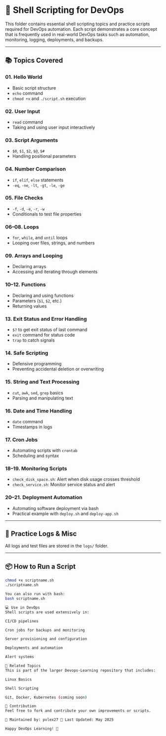 # 🐚 Shell Scripting for DevOps

This folder contains essential shell scripting topics and practice scripts required for DevOps automation. Each script demonstrates a core concept that is frequently used in real-world DevOps tasks such as automation, monitoring, logging, deployments, and backups.

---

## 📚 Topics Covered

### 01. Hello World
- Basic script structure
- `echo` command
- `chmod +x` and `./script.sh` execution

### 02. User Input
- `read` command
- Taking and using user input interactively

### 03. Script Arguments
- `$0`, `$1`, `$2`, `$@`, `$#`
- Handling positional parameters

### 04. Number Comparison
- `if`, `elif`, `else` statements
- `-eq`, `-ne`, `-lt`, `-gt`, `-le`, `-ge`

### 05. File Checks
- `-f`, `-d`, `-e`, `-r`, `-w`
- Conditionals to test file properties

### 06–08. Loops
- `for`, `while`, and `until` loops
- Looping over files, strings, and numbers

### 09. Arrays and Looping
- Declaring arrays
- Accessing and iterating through elements

### 10–12. Functions
- Declaring and using functions
- Parameters (`$1`, `$2`, etc.)
- Returning values

### 13. Exit Status and Error Handling
- `$?` to get exit status of last command
- `exit` command for status code
- `trap` to catch signals

### 14. Safe Scripting
- Defensive programming
- Preventing accidental deletion or overwriting

### 15. String and Text Processing
- `cut`, `awk`, `sed`, `grep` basics
- Parsing and manipulating text

### 16. Date and Time Handling
- `date` command
- Timestamps in logs

### 17. Cron Jobs
- Automating scripts with `crontab`
- Scheduling and syntax

### 18–19. Monitoring Scripts
- `check_disk_space.sh`: Alert when disk usage crosses threshold
- `check_service.sh`: Monitor service status and alert

### 20–21. Deployment Automation
- Automating software deployment via bash
- Practical example with `deploy.sh` and `deploy-app.sh`

---

## 🧪 Practice Logs & Misc
All logs and test files are stored in the `logs/` folder.

---

## 📦 How to Run a Script

```bash
chmod +x scriptname.sh
./scriptname.sh

You can also run with bash:
bash scriptname.sh

💻 Use in DevOps
Shell scripts are used extensively in:

CI/CD pipelines

Cron jobs for backups and monitoring

Server provisioning and configuration

Deployments and automation

Alert systems

🔗 Related Topics
This is part of the larger Devops-Learning repository that includes:

Linux Basics

Shell Scripting

Git, Docker, Kubernetes (coming soon)

🤝 Contribution
Feel free to fork and contribute your own improvements or scripts.

📌 Maintained by: pvlex27 📅 Last Updated: May 2025

Happy DevOps Learning! 🚀
